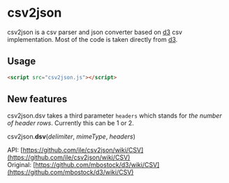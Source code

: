 csv2json
========

csv2json is a csv parser and json converter based on [d3](https://github.com/mbostock/d3) csv implementation. Most of the code is taken directly from [d3](https://github.com/mbostock/d3).

## Usage

```html
<script src="csv2json.js"></script>
```

## New features

csv2json.dsv takes a third parameter `headers` which stands for *the number of header rows*. Currently this can be 1 or 2.

csv2json.<b>dsv</b>(<i>delimiter</i>, <i>mimeType</i>, <i>headers</i>)

API: [https://github.com/ile/csv2json/wiki/CSV](https://github.com/ile/csv2json/wiki/CSV)  
Original: [https://github.com/mbostock/d3/wiki/CSV](https://github.com/mbostock/d3/wiki/CSV)


